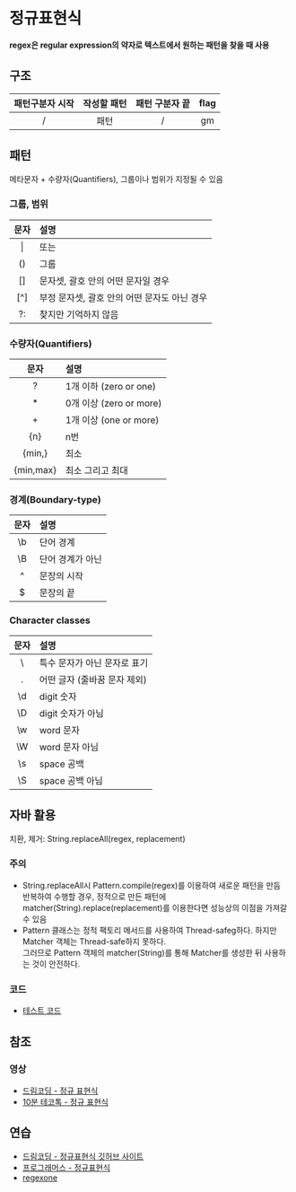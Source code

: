 # 정규표현식

__regex은 regular expression의 약자로 텍스트에서 원하는 패턴을 찾을 때 사용__

## 구조

| 패턴구분자 시작 | 작성할 패턴 | 패턴 구분자 끝 | flag |  
| :---------: | :------: | :---------: | :--: |
| /           | 패턴      | /           | gm   |

## 패턴

메타문자 + 수량자(Quantifiers), 그룹이나 범위가 지정될 수 있음

### 그룹, 범위

| 문자 | 설명 |
| :-: | :- |
| \| | 또는 |
| () | 그룹 |
| [] | 문자셋, 괄호 안의 어떤 문자일 경우 |
| [^] | 부정 문자셋, 괄호 안의 어떤 문자도 아닌 경우 |
| ?: | 찾지만 기억하지 않음 |

### 수량자(Quantifiers)

| 문자 | 설명 |
| :-: | :- |
| ? | 1개 이하 (zero or one) |
| * | 0개 이상 (zero or more) |
| + | 1개 이상 (one or more) |
| {n} | n번 |
| {min,} | 최소 |
| {min,max} | 최소 그리고 최대 |

### 경계(Boundary-type)

| 문자 | 설명 |
| :-: | :- |
| \b | 단어 경계 |
| \B | 단어 경계가 아닌 |
| ^ | 문장의 시작 |
| $ | 문장의 끝 |

### Character classes
| 문자 | 설명 |
| :-: | :- |
| \ | 특수 문자가 아닌 문자로 표기 |
| . | 어떤 글자 (줄바꿈 문자 제외) |
| \d | digit 숫자 | 
| \D | digit 숫자가 아님 |
| \w | word 문자 |
| \W | word 문자 아님 |
| \s | space 공백 |
| \S | space 공백 아님 |

## 자바 활용

치환, 제거: String.replaceAll(regex, replacement)

### 주의
- String.replaceAll시 Pattern.compile(regex)를 이용하여 새로운 패턴을 만듬   
  반복하여 수행할 경우, 정적으로 만든 패턴에 matcher(String).replace(replacement)를 이용한다면 성능상의 이점을 가져갈 수 있음
- Pattern 클래스는 정적 팩토리 메서드를 사용하여 Thread-safeg하다. 하지만 Matcher 객체는 Thread-safe하지 못하다.   
  그러므로 Pattern 객체의 matcher(String)를 통해 Matcher를 생성한 뒤 사용하는 것이 안전하다.
  
### 코드
- [테스트 코드](https://github.com/wonu606/TIL/blob/main/others/code/src/test/java/com/wonu606/regexTest.java)

## 참조
### 영상
- [드림코딩 - 정규 표현식](https://www.youtube.com/watch?v=t3M6toIflyQ)
- [10분 테코톡 - 정규 표현식](https://www.youtube.com/watch?v=CjoDIgDOHA4)

## 연습
- [드림코딩 - 정규표현식 깃허브 사이트](https://github.com/dream-ellie/regex)
- [프로그래머스 - 정규표현식](https://school.programmers.co.kr/learn/courses/11/11-%EC%A0%95%EA%B7%9C%ED%91%9C%ED%98%84%EC%8B%9D)
- [regexone](https://regexone.com)
